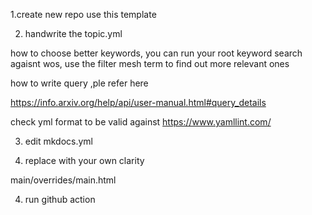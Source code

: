 1.create new repo use this template

2. handwrite the topic.yml

how to choose better keywords, you can run your root keyword search agaisnt wos, use the filter mesh term to find out more relevant ones

how to write query ,ple refer here

https://info.arxiv.org/help/api/user-manual.html#query_details


check yml format to be valid against https://www.yamllint.com/



3. edit  mkdocs.yml 

4. replace with your own clarity

main/overrides/main.html


 
4.  run github action

